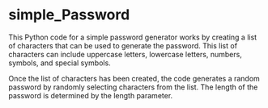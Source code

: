 # simple_Password

This Python code for a simple password generator works by creating a list of characters that can be used to generate the password. This list of characters can include uppercase letters, lowercase letters, numbers, symbols, and special symbols.

Once the list of characters has been created, the code generates a random password by randomly selecting characters from the list. The length of the password is determined by the length parameter.
